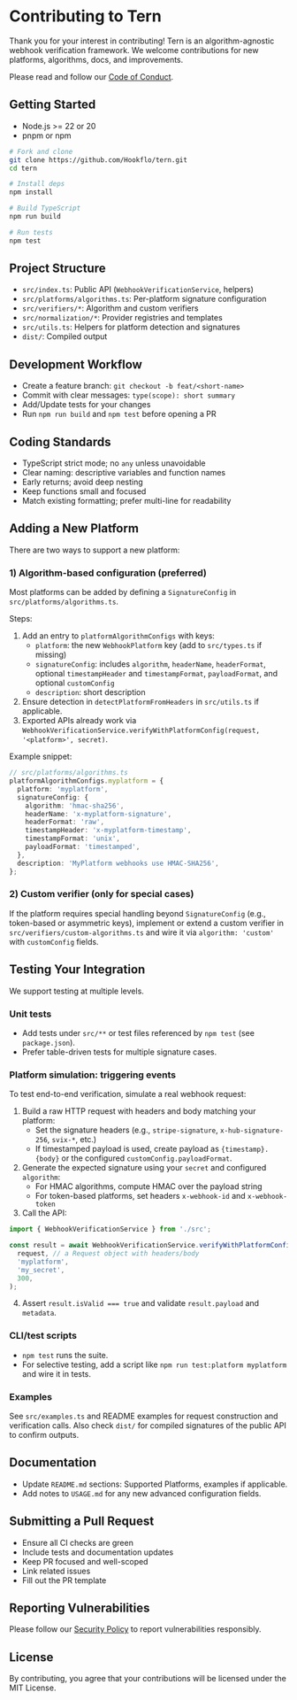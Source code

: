 # Contributing to Tern

Thank you for your interest in contributing! Tern is an algorithm-agnostic webhook verification framework. We welcome contributions for new platforms, algorithms, docs, and improvements.

Please read and follow our [Code of Conduct](./CODE_OF_CONDUCT.md).

## Getting Started

- Node.js >= 22 or 20
- pnpm or npm

```bash
# Fork and clone
git clone https://github.com/Hookflo/tern.git
cd tern

# Install deps
npm install

# Build TypeScript
npm run build

# Run tests
npm test
```

## Project Structure

- `src/index.ts`: Public API (`WebhookVerificationService`, helpers)
- `src/platforms/algorithms.ts`: Per-platform signature configuration
- `src/verifiers/*`: Algorithm and custom verifiers
- `src/normalization/*`: Provider registries and templates
- `src/utils.ts`: Helpers for platform detection and signatures
- `dist/`: Compiled output

## Development Workflow

- Create a feature branch: `git checkout -b feat/<short-name>`
- Commit with clear messages: `type(scope): short summary`
- Add/Update tests for your changes
- Run `npm run build` and `npm test` before opening a PR

## Coding Standards

- TypeScript strict mode; no `any` unless unavoidable
- Clear naming: descriptive variables and function names
- Early returns; avoid deep nesting
- Keep functions small and focused
- Match existing formatting; prefer multi-line for readability

## Adding a New Platform

There are two ways to support a new platform:

### 1) Algorithm-based configuration (preferred)

Most platforms can be added by defining a `SignatureConfig` in `src/platforms/algorithms.ts`.

Steps:
1. Add an entry to `platformAlgorithmConfigs` with keys:
   - `platform`: the new `WebhookPlatform` key (add to `src/types.ts` if missing)
   - `signatureConfig`: includes `algorithm`, `headerName`, `headerFormat`, optional `timestampHeader` and `timestampFormat`, `payloadFormat`, and optional `customConfig`
   - `description`: short description
2. Ensure detection in `detectPlatformFromHeaders` in `src/utils.ts` if applicable.
3. Exported APIs already work via `WebhookVerificationService.verifyWithPlatformConfig(request, '<platform>', secret)`.

Example snippet:
```ts
// src/platforms/algorithms.ts
platformAlgorithmConfigs.myplatform = {
  platform: 'myplatform',
  signatureConfig: {
    algorithm: 'hmac-sha256',
    headerName: 'x-myplatform-signature',
    headerFormat: 'raw',
    timestampHeader: 'x-myplatform-timestamp',
    timestampFormat: 'unix',
    payloadFormat: 'timestamped',
  },
  description: 'MyPlatform webhooks use HMAC-SHA256',
};
```

### 2) Custom verifier (only for special cases)

If the platform requires special handling beyond `SignatureConfig` (e.g., token-based or asymmetric keys), implement or extend a custom verifier in `src/verifiers/custom-algorithms.ts` and wire it via `algorithm: 'custom'` with `customConfig` fields.

## Testing Your Integration

We support testing at multiple levels.

### Unit tests

- Add tests under `src/**` or test files referenced by `npm test` (see `package.json`).
- Prefer table-driven tests for multiple signature cases.

### Platform simulation: triggering events

To test end-to-end verification, simulate a real webhook request:

1. Build a raw HTTP request with headers and body matching your platform:
   - Set the signature headers (e.g., `stripe-signature`, `x-hub-signature-256`, `svix-*`, etc.)
   - If timestamped payload is used, create payload as `{timestamp}.{body}` or the configured `customConfig.payloadFormat`.
2. Generate the expected signature using your `secret` and configured `algorithm`:
   - For HMAC algorithms, compute HMAC over the payload string
   - For token-based platforms, set headers `x-webhook-id` and `x-webhook-token`
3. Call the API:
```ts
import { WebhookVerificationService } from './src';

const result = await WebhookVerificationService.verifyWithPlatformConfig(
  request, // a Request object with headers/body
  'myplatform',
  'my_secret',
  300,
);
```
4. Assert `result.isValid === true` and validate `result.payload` and `metadata`.

### CLI/test scripts

- `npm test` runs the suite.
- For selective testing, add a script like `npm run test:platform myplatform` and wire it in tests.

### Examples

See `src/examples.ts` and README examples for request construction and verification calls. Also check `dist/` for compiled signatures of the public API to confirm outputs.

## Documentation

- Update `README.md` sections: Supported Platforms, examples if applicable.
- Add notes to `USAGE.md` for any new advanced configuration fields.

## Submitting a Pull Request

- Ensure all CI checks are green
- Include tests and documentation updates
- Keep PR focused and well-scoped
- Link related issues
- Fill out the PR template

## Reporting Vulnerabilities

Please follow our [Security Policy](./SECURITY.md) to report vulnerabilities responsibly.

## License

By contributing, you agree that your contributions will be licensed under the MIT License.
